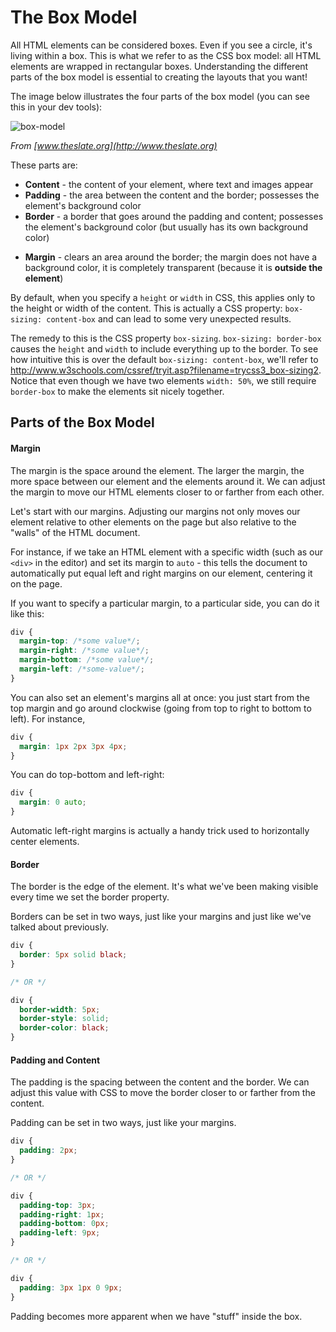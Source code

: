 # The Box Model

All HTML elements can be considered boxes. Even if you see a circle, it's living within a box. This is what we refer to as the CSS box model: all HTML elements are wrapped in rectangular boxes. Understanding the different parts of the box model is essential to creating the layouts that you want!

The image below illustrates the four parts of the box model (you can see this in your dev tools):

![box-model](https://camo.githubusercontent.com/0eba9b73e12f6ac8a29211e8388ae678a2971d56/687474703a2f2f73362e706f7374696d672e6f72672f6769387236633334312f6373735f626f785f6d6f64656c2e706e67)

_From [www.theslate.org](http://www.theslate.org)_

These parts are:

- **Content** - the content of your element, where text and images appear
- **Padding** - the area between the content and the border; possesses the element's background color
- **Border** - a border that goes around the padding and content; possesses the element's background color (but usually has its own background color)

* **Margin** - clears an area around the border; the margin does not have a background color, it is completely transparent (because it is **outside the element**)

By default, when you specify a `height` or `width` in CSS, this applies only to the height or width of the content. This is actually a CSS property: `box-sizing: content-box` and can lead to some very unexpected results.

The remedy to this is the CSS property `box-sizing`. `box-sizing: border-box` causes the `height` and `width` to include everything up to the border. To see how intuitive this is over the default `box-sizing: content-box`, we'll refer to http://www.w3schools.com/cssref/tryit.asp?filename=trycss3_box-sizing2. Notice that even though we have two elements `width: 50%`, we still require `border-box` to make the elements sit nicely together. 



## Parts of the Box Model

#### Margin

The margin is the space around the element. The larger the margin, the more space between our element and the elements around it. We can adjust the margin to move our HTML elements closer to or farther from each other.

Let's start with our margins. Adjusting our margins not only moves our element relative to other elements on the page but also relative to the "walls" of the HTML document.

For instance, if we take an HTML element with a specific width (such as our `<div>` in the editor) and set its margin to `auto` - this tells the document to automatically put equal left and right margins on our element, centering it on the page.

If you want to specify a particular margin, to a particular side, you can do it like this:

```css
div {
  margin-top: /*some value*/;
  margin-right: /*some value*/;
  margin-bottom: /*some value*/;
  margin-left: /*some-value*/;
}
```

You can also set an element's margins all at once: you just start from the top margin and go around clockwise (going from top to right to bottom to left). For instance,

```css
div {
  margin: 1px 2px 3px 4px;
}
```

You can do top-bottom and left-right:

```css
div {
  margin: 0 auto;
}
```

Automatic left-right margins is actually a handy trick used to horizontally center elements.

#### Border

The border is the edge of the element. It's what we've been making visible every time we set the border property.

Borders can be set in two ways, just like your margins and just like we've talked about previously.

```css
div {
  border: 5px solid black;
}

/* OR */

div {
  border-width: 5px;
  border-style: solid;
  border-color: black;
}
```

#### Padding and Content

The padding is the spacing between the content and the border. We can adjust this value with CSS to move the border closer to or farther from the content.

Padding can be set in two ways, just like your margins.

```css
div {
  padding: 2px;
}

/* OR */

div {
  padding-top: 3px;
  padding-right: 1px;
  padding-bottom: 0px;
  padding-left: 9px;
}

/* OR */

div {
  padding: 3px 1px 0 9px;
}
```


Padding becomes more apparent when we have "stuff" inside the box.
